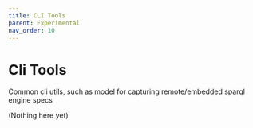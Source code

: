 ```yaml
---
title: CLI Tools
parent: Experimental
nav_order: 10
---
```


# Cli Tools

Common cli utils, such as model for capturing remote/embedded sparql engine specs

(Nothing here yet)
